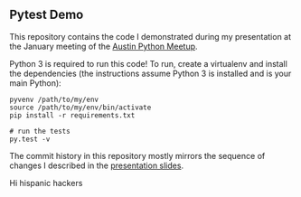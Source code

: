 ## Pytest Demo

This repository contains the code I demonstrated during my presentation at the January meeting of the [Austin Python Meetup](http://www.meetup.com/austinpython/events/205376942/).

Python 3 is required to run this code! To run, create a virtualenv and install the dependencies (the instructions assume Python 3 is installed and is your main Python):

```
pyvenv /path/to/my/env
source /path/to/my/env/bin/activate
pip install -r requirements.txt

# run the tests
py.test -v
```

The commit history in this repository mostly mirrors the sequence of changes I described in the [presentation slides](https://docs.google.com/a/containable.io/presentation/d/1VO3j8kYU3zqjsNnv0OLRCKIWDpWKfZbESvdB1X9Nde4).

Hi hispanic hackers

